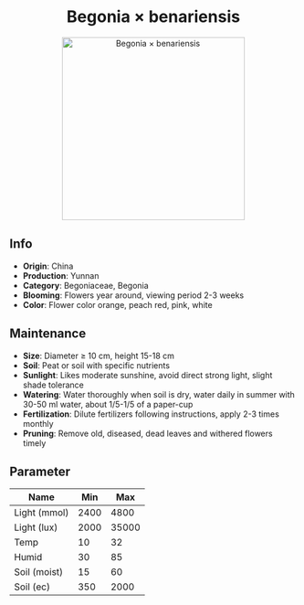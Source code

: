 <h1 align='center'>Begonia × benariensis</h1>
<p align="center">
    <img 
        align='center'
        width='320'
        src="../images/begonia × benariensis.png" 
        alt='Begonia × benariensis' />
</p>

## Info

 - **Origin**: China
 - **Production**: Yunnan
 - **Category**: Begoniaceae, Begonia
 - **Blooming**: Flowers year around, viewing period 2-3 weeks
 - **Color**: Flower color orange, peach red, pink, white

## Maintenance

 - **Size**: Diameter ≥ 10 cm, height 15-18 cm
 - **Soil**: Peat or soil with specific nutrients
 - **Sunlight**: Likes moderate sunshine, avoid direct strong light, slight shade tolerance
 - **Watering**: Water thoroughly when soil is dry, water daily in summer with 30-50 ml water, about 1/5-1/5 of a paper-cup
 - **Fertilization**: Dilute fertilizers following instructions, apply 2-3 times monthly
 - **Pruning**: Remove old, diseased, dead leaves and withered flowers timely

## Parameter

| Name         | Min  | Max   |
|--------------|------|-------|
| Light (mmol) | 2400 | 4800  |
| Light (lux)  | 2000 | 35000 |
| Temp         | 10    | 32    |
| Humid        | 30   | 85    |
| Soil (moist) | 15   | 60    |
| Soil (ec)    | 350  | 2000  |